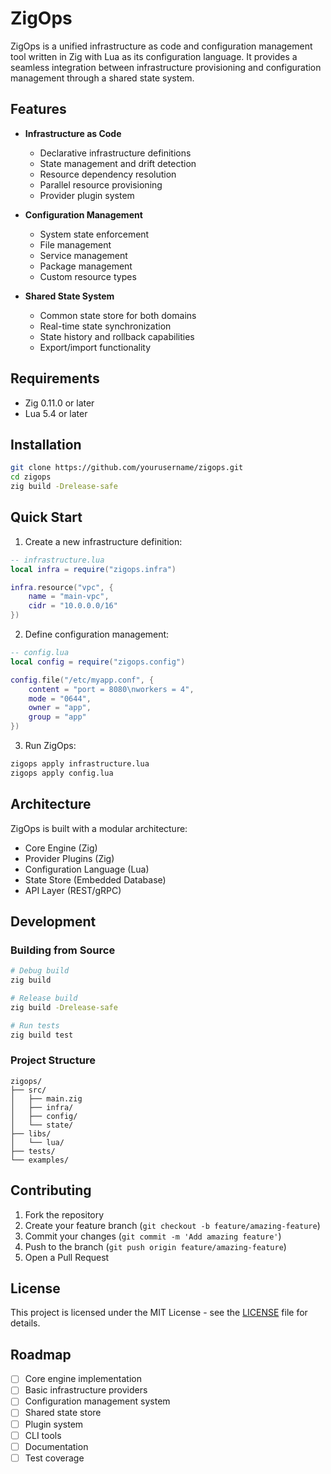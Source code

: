 # ZigOps

ZigOps is a unified infrastructure as code and configuration management tool written in Zig with Lua as its configuration language. It provides a seamless integration between infrastructure provisioning and configuration management through a shared state system.

## Features

- **Infrastructure as Code**

  - Declarative infrastructure definitions
  - State management and drift detection
  - Resource dependency resolution
  - Parallel resource provisioning
  - Provider plugin system

- **Configuration Management**

  - System state enforcement
  - File management
  - Service management
  - Package management
  - Custom resource types

- **Shared State System**
  - Common state store for both domains
  - Real-time state synchronization
  - State history and rollback capabilities
  - Export/import functionality

## Requirements

- Zig 0.11.0 or later
- Lua 5.4 or later

## Installation

```bash
git clone https://github.com/yourusername/zigops.git
cd zigops
zig build -Drelease-safe
```

## Quick Start

1. Create a new infrastructure definition:

```lua
-- infrastructure.lua
local infra = require("zigops.infra")

infra.resource("vpc", {
    name = "main-vpc",
    cidr = "10.0.0.0/16"
})
```

2. Define configuration management:

```lua
-- config.lua
local config = require("zigops.config")

config.file("/etc/myapp.conf", {
    content = "port = 8080\nworkers = 4",
    mode = "0644",
    owner = "app",
    group = "app"
})
```

3. Run ZigOps:

```bash
zigops apply infrastructure.lua
zigops apply config.lua
```

## Architecture

ZigOps is built with a modular architecture:

- Core Engine (Zig)
- Provider Plugins (Zig)
- Configuration Language (Lua)
- State Store (Embedded Database)
- API Layer (REST/gRPC)

## Development

### Building from Source

```bash
# Debug build
zig build

# Release build
zig build -Drelease-safe

# Run tests
zig build test
```

### Project Structure

```
zigops/
├── src/
│   ├── main.zig
│   ├── infra/
│   ├── config/
│   └── state/
├── libs/
│   └── lua/
├── tests/
└── examples/
```

## Contributing

1. Fork the repository
2. Create your feature branch (`git checkout -b feature/amazing-feature`)
3. Commit your changes (`git commit -m 'Add amazing feature'`)
4. Push to the branch (`git push origin feature/amazing-feature`)
5. Open a Pull Request

## License

This project is licensed under the MIT License - see the [LICENSE](LICENSE) file for details.

## Roadmap

- [ ] Core engine implementation
- [ ] Basic infrastructure providers
- [ ] Configuration management system
- [ ] Shared state store
- [ ] Plugin system
- [ ] CLI tools
- [ ] Documentation
- [ ] Test coverage
